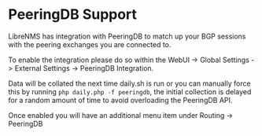 # PeeringDB Support

LibreNMS has integration with PeeringDB to match up your BGP sessions
with the peering exchanges you are connected to.

To enable the integration please do so within the WebUI -> Global
Settings -> External Settings -> PeeringDB Integration.

Data will be collated the next time daily.sh is run or you can
manually force this by running `php daily.php -f peeringdb`, the
initial collection is delayed for a random amount of time to avoid
overloading the PeeringDB API.

Once enabled you will have an additional menu item under Routing -> PeeringDB
